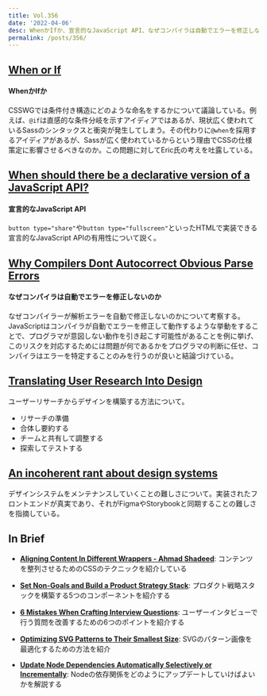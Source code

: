 ```yaml
---
title: Vol.356
date: '2022-04-06'
desc: WhenかIfか、宣言的なJavaScript API、なぜコンパイラは自動でエラーを修正しないのか、ほか計10リンク
permalink: /posts/356/
---
```



## [When or If](https://meyerweb.com/eric/thoughts/2022/03/14/if-or-when/)
#### WhenかIfか

CSSWGでは条件付き構造にどのような命名をするかについて議論している。例えば、`@if`は直感的な条件分岐を示すアイディアではあるが、現状広く使われているSassのシンタックスと衝突が発生してしまう。その代わりに`@when`を採用するアイディアがあるが、Sassが広く使われているからという理由でCSSの仕様策定に影響させるべきなのか。この問題に対してEric氏の考えを吐露している。

## [When should there be a declarative version of a JavaScript API?](https://adactio.com/journal/18903)
#### 宣言的なJavaScript API

`button type="share"`や`button type="fullscreen"`といったHTMLで実装できる宣言的なJavaScript APIの有用性について説く。


## [Why Compilers Dont Autocorrect Obvious Parse Errors](https://chelseatroy.com/2022/03/11/why-compilers-dont-autocorrect-obvious-parse-errors/)
#### なぜコンパイラは自動でエラーを修正しないのか

なぜコンパイラーが解析エラーを自動で修正しないのかについて考察する。JavaScriptはコンパイラが自動でエラーを修正して動作するような挙動をすることで、プログラマが意図しない動作を引き起こす可能性があることを例に挙げ、このリスクを対応するためには問題が何であるかをプログラマの判断に任せ、コンパイラはエラーを特定することのみを行うのが良いと結論づけている。

## [Translating User Research Into Design](https://uxtools.co/blog/translating-user-research-to-design/)

ユーザーリサーチからデザインを構築する方法について。

- リサーチの準備
- 合体し要約する
- チームと共有して調整する
- 探索してテストする

## [An incoherent rant about design systems](https://www.robinrendle.com/notes/an-incoherent-rant-about-design-systems/)

デザインシステムをメンテナンスしていくことの難しさについて。実装されたフロントエンドが真実であり、それがFigmaやStorybookと同期することの難しさを指摘している。

## In Brief

- **[Aligning Content In Different Wrappers - Ahmad Shadeed](https://ishadeed.com/article/aligning-content-different-wrappers/)**: コンテンツを整列させるためのCSSのテクニックを紹介している

- **[Set Non-Goals and Build a Product Strategy Stack](https://review.firstround.com/set-non-goals-and-build-a-product-strategy-stack-lessons-for-product-leaders)**: プロダクト戦略スタックを構築する5つのコンポーネントを紹介する

- **[6 Mistakes When Crafting Interview Questions](https://www.nngroup.com/articles/interview-questions-mistakes/)**: ユーザーインタビューで行う質問を改善するための6つのポイントを紹介する

- **[Optimizing SVG Patterns to Their Smallest Size](https://css-tricks.com/optimizing-svg-patterns/)**: SVGのパターン画像を最適化するための方法を紹介

- **[Update Node Dependencies Automatically Selectively or Incrementally](https://elijahmanor.com/byte/update-node-deps)**: Nodeの依存関係をどのようにアップデートしていけばよいかを解説する
